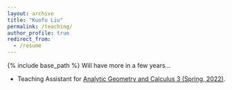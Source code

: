 ```yaml
---
layout: archive
title: "Kuofu Liu"
permalink: /teaching/
author_profile: true
redirect_from:
  - /resume
---
```


{% include base_path %}
Will have more in a few years...
* Teaching Assistant for <a href="https://scupi.scu.edu.cn/wp-content/uploads/2022/03/MATH0240-Analytic-Geometry-and-Calculus-3-sec1-Yang-Zheng-1.pdf">Analytic Geometry and Calculus 3 (Spring, 2022)</a>.

